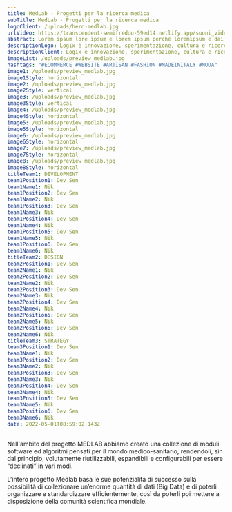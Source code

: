 ```yaml
---
title: MedLab - Progetti per la ricerca medica
subTitle: MedLab - Progetti per la ricerca medica
logoClient: /uploads/hero-medlab.jpg
urlVideo: https://transcendent-semifreddo-59ed14.netlify.app/suoni_video.mp4
abstract: Lorem ipsum lore ipsum e lorem ipsum perchè loremipsum e dai lorem ipsum
descriptionLogo: Logix è innovazione, sperimentazione, cultura e ricerca. In collaborazione con il dipartimento di chirurgia gastrica dell’azienda ospedaliera di Terni, abbiamo realizzato MEDLAB, una collezione di moduli software pensati per il mondo medico-sanitario. Sono firmati Logix progetti come Imigastric, sistema cloud per la gestione di uno screening internazionale nell'ambito della chirurgia gastrica, e Esinodop, software cloud di screening e Case Report Form (CRF).
descriptionClient: Logix è innovazione, sperimentazione, cultura e ricerca. In collaborazione con il dipartimento di chirurgia gastrica dell’azienda ospedaliera di Terni, abbiamo realizzato MEDLAB, una collezione di moduli software pensati per il mondo medico-sanitario. Sono firmati Logix progetti come Imigastric, sistema cloud per la gestione di uno screening internazionale nell'ambito della chirurgia gastrica, e Esinodop, software cloud di screening e Case Report Form (CRF).
imageList: /uploads/preview_medlab.jpg
hashtags: "#ECOMMERCE #WEBSITE #ARTISAN #FASHION #MADEINITALY #MODA"
image1: /uploads/preview_medlab.jpg
image1Style: horizontal
image2: /uploads/preview_medlab.jpg
image2Style: vertical
image3: /uploads/preview_medlab.jpg
image3Style: vertical
image4: /uploads/preview_medlab.jpg
image4Style: horizontal
image5: /uploads/preview_medlab.jpg
image5Style: horizontal
image6: /uploads/preview_medlab.jpg
image6Style: horizontal
image7: /uploads/preview_medlab.jpg
image7Style: horizontal
image8: /uploads/preview_medlab.jpg
image8Style: horizontal
titleTeam1: DEVELOPMENT
team1Position1: Dev Sen
team1Name1: Nik
team1Position2: Dev Sen
team1Name2: Nik
team1Position3: Dev Sen
team1Name3: Nik
team1Position4: Dev Sen
team1Name4: Nik
team1Position5: Dev Sen
team1Name5: Nik
team1Position6: Dev Sen
team1Name6: Nik
titleTeam2: DESIGN
team2Position1: Dev Sen
team2Name1: Nik
team2Position2: Dev Sen
team2Name2: Nik
team2Position3: Dev Sen
team2Name3: Nik
team2Position4: Dev Sen
team2Name4: Nik
team2Position5: Dev Sen
team2Name5: Nik
team2Position6: Dev Sen
team2Name6: Nik
titleTeam3: STRATEGY
team3Position1: Dev Sen
team3Name1: Nik
team3Position2: Dev Sen
team3Name2: Nik
team3Position3: Dev Sen
team3Name3: Nik
team3Position4: Dev Sen
team3Name4: Nik
team3Position5: Dev Sen
team3Name5: Nik
team3Position6: Dev Sen
team3Name6: Nik
date: 2022-05-01T08:59:02.143Z
---
```

Nell'ambito del progetto MEDLAB abbiamo creato una collezione di moduli software ed algoritmi pensati per il mondo medico-sanitario, rendendoli, sin dal principio, volutamente riutilizzabili, espandibili e configurabili per essere “declinati” in vari modi.

L’intero progetto Medlab basa le sue potenzialità di successo sulla possibilità di collezionare un’enorme quantità di dati (Big Data) e di poterli organizzare e standardizzare efficientemente, così da poterli poi mettere a disposizione della comunità scientifica mondiale.